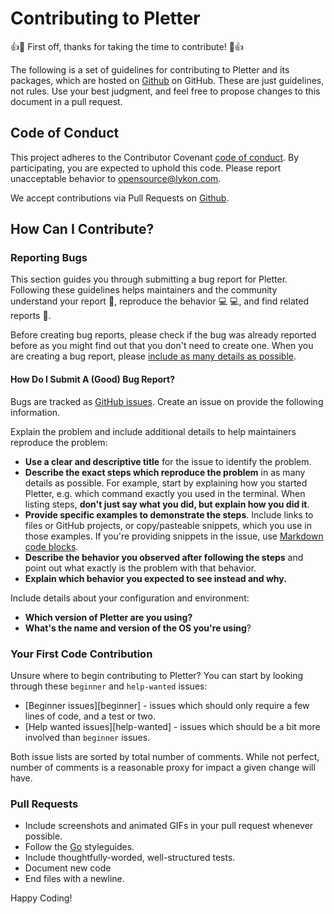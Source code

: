 # Contributing to Pletter

:+1::tada: First off, thanks for taking the time to contribute! :tada::+1:

The following is a set of guidelines for contributing to Pletter and its packages, 
which are hosted on [Github](https://github.com/vimeda) on GitHub.
These are just guidelines, not rules. Use your best judgment, and feel free to propose changes 
to this document in a pull request.

## Code of Conduct

This project adheres to the Contributor Covenant [code of conduct](CODE_OF_CONDUCT.md).
By participating, you are expected to uphold this code.
Please report unacceptable behavior to [opensource@lykon.com](mailto:opensource@lykon.com).

We accept contributions via Pull Requests on [Github](https://github.com/vimeda/pletter).

## How Can I Contribute?

### Reporting Bugs

This section guides you through submitting a bug report for Pletter. Following these guidelines helps maintainers 
and the community understand your report :pencil:, reproduce the behavior :computer: :computer:, and find related 
reports :mag_right:.

Before creating bug reports, please check if the bug was already reported before as you might find out that you don't 
need to create one. When you are creating a bug report, please [include as many details as possible](#how-do-i-submit-a-good-bug-report). 

#### How Do I Submit A (Good) Bug Report?

Bugs are tracked as [GitHub issues](https://guides.github.com/features/issues/). Create an issue on provide the following information.

Explain the problem and include additional details to help maintainers reproduce the problem:

* **Use a clear and descriptive title** for the issue to identify the problem.
* **Describe the exact steps which reproduce the problem** in as many details as possible. For example, start by explaining how you started Pletter, 
e.g. which command exactly you used in the terminal. When listing steps, **don't just say what you did, but explain how you did it**.
* **Provide specific examples to demonstrate the steps**. Include links to files or GitHub projects, or copy/pasteable snippets, which you use in those examples. 
If you're providing snippets in the issue, use [Markdown code blocks](https://help.github.com/articles/markdown-basics/#multiple-lines).
* **Describe the behavior you observed after following the steps** and point out what exactly is the problem with that behavior.
* **Explain which behavior you expected to see instead and why.**

Include details about your configuration and environment:

* **Which version of Pletter are you using?**
* **What's the name and version of the OS you're using**?

### Your First Code Contribution

Unsure where to begin contributing to Pletter? You can start by looking through these `beginner` and `help-wanted` issues:

* [Beginner issues][beginner] - issues which should only require a few lines of code, and a test or two.
* [Help wanted issues][help-wanted] - issues which should be a bit more involved than `beginner` issues.

Both issue lists are sorted by total number of comments. While not perfect, number of comments is a reasonable proxy for impact a given change will have.

### Pull Requests

* Include screenshots and animated GIFs in your pull request whenever possible.
* Follow the [Go](https://github.com/golang/go/wiki/CodeReviewComments) styleguides.
* Include thoughtfully-worded, well-structured tests.
* Document new code
* End files with a newline.


Happy Coding!
